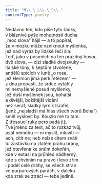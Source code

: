 ```yaml
---
title: "M\\.\_L\\.\_S\\."
contentType: poetry
---
```


<section>

Nedávno ten, kdo píše tyto řádky,  
v bláznivé pýše mohutnosti ducha  
„moc slova“ hájil — a to popíral,  
že v mozku může vzniknout myšlenka,  
jež nad výraz by lidské řeči šla:  
Teď, jako v posměch na ten prázdný hovor,  
dvě slova, — cizí sladké dvojzvuky —  
italské tóny, k šeptům stvořené,  
andělů spících v luně „o rose,  
jež Hermon jímá perlí řetězem“ —  
z dna propasti, že srdce vytáhly  
mi nemyšlené posud myšlenky,  
jež duší myšlenek jsou, bohatší  
a divější, božštější vidění  
než seraf, sladký lyrník Israfel,  
(jenž „nejsladší má hlas všech tvorů Boha“)  
směl vyslovit by. Kouzlo mé to tam.  
Z třesoucí ruky pero padá již.  
Tvé jméno za text, ač to rozkaz tvůj,  
psát nemohu — ni myslit, mluviti —  
ach, cítit ne; neb nelze citem zváti  
tu zastávku na zlatém prahu brány,  
jež otevřena ke snům dokořán,  
kde v extasi na průhled nádherný,  
kde s chvěním na pravo i levo zřím  
i podél celé dráhy, se všech stran  
ve purpurových parách, v daleku  
kde zrak se ztrácí — tebe jedině.

</section>
